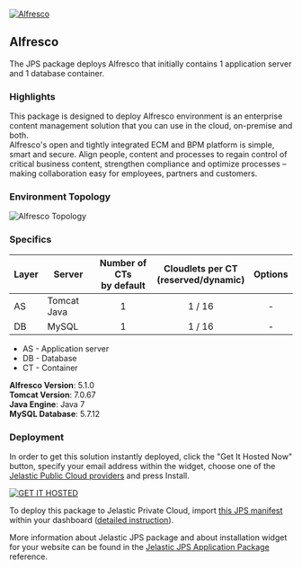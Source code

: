 [![Alfresco](../images/view.png)](../../../alfresco)
## Alfresco

The JPS package deploys Alfresco that initially contains 1 application server and 1 database container. 

### Highlights
This package is designed to deploy Alfresco environment is an enterprise content management solution that you can use in the cloud, on-premise and both.<br />
Alfresco's open and tightly integrated ECM and BPM platform is simple, smart and secure. Align people, content and processes to regain control of critical business content, strengthen compliance and optimize processes – making collaboration easy for employees, partners and customers.

### Environment Topology

![Alfresco Topology](https://docs.google.com/drawings/d/1npalDkrrNPmhyT6wHGF-oQhHv9KxBPCOip-OycsR08c/pub?w=505&h=216)

### Specifics

Layer                |     Server    | Number of CTs <br/> by default | Cloudlets per CT <br/> (reserved/dynamic) | Options
-------------------- | --------------| :----------------------------: | :---------------------------------------: | :-----:
AS                   | Tomcat Java |       1                        |           1 / 16                          | -
DB                   |    MySQL      |       1                        |           1 / 16                           | -

* AS - Application server 
* DB - Database 
* CT - Container

**Alfresco Version**: 5.1.0<br/>
**Tomcat Version**: 7.0.67<br/>
**Java Engine**: Java 7<br/>
**MySQL Database**: 5.7.12

### Deployment

In order to get this solution instantly deployed, click the "Get It Hosted Now" button, specify your email address within the widget, choose one of the [Jelastic Public Cloud providers](https://jelastic.cloud) and press Install.

[![GET IT HOSTED](https://raw.githubusercontent.com/jelastic-jps/jpswiki/master/images/getithosted.png)](https://jelastic.com/install-application/?manifest=https%3A%2F%2Fgithub.com%2Fjelastic-jps%2Falfresco%2Fraw%2Fmaster%2Fmanifest.jps)

To deploy this package to Jelastic Private Cloud, import [this JPS manifest](../../raw/master/manifest.jps) within your dashboard ([detailed instruction](https://docs.jelastic.com/environment-export-import#import)).

More information about Jelastic JPS package and about installation widget for your website can be found in the [Jelastic JPS Application Package](https://github.com/jelastic-jps/jpswiki/wiki/Jelastic-JPS-Application-Package) reference.